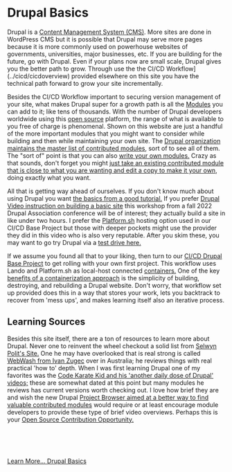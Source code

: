 
# Drupal Basics

Drupal is a [Content Management System (CMS)](../book/cms.md).  More sites are done in WordPress CMS but it is possible that Drupal may serve more pages because it is more commonly used on powerhouse websites of governments, universities, major businesses, etc.  If you are building for the future, go with Drupal.  Even if your plans now are small scale, Drupal gives you the better path to grow.  Through use the the CI/CD Workflow](../cicd/cicdoverview) provided elsewhere on this site you have the technical path forward to grow your site incrementally.

Besides the CI/CD Workflow important to securing version management of your site, what makes Drupal super for a growth path is all the [Modules](../modules/modulesoverview.md) you can add to it; like tens of thousands.  With the number of Drupal developers worldwide using this [open source](../book/opensource.md) platform, the range of what is available to you free of charge is phenomenal.   Shown on this website are just a handful of the more important modules that you might want to consider while building and then while maintaining your own site.  The [Drupal organization maintains the master list of contributed modules](https://drupal.org), sort of to see all of them.  The "sort of" point is that you can also [write your own modules.](https://github.com/PacktPublishing/Drupal-10-Module-Development-Fourth-Edition) Crazy as that sounds, don't forget you might [just take an existing contributed module that is close to what you are wanting and edit a copy to make it your own](https://www.youtube.com/watch?v=MXCK4XPF6E0), doing exactly what you want.

All that is getting way ahead of ourselves.  If you don't know much about using Drupal you want [the basics from a good tutorial.](https://supporthost.com/drupal-tutorial/) If you prefer [Drupal Video instruction on building a basic site](https://www.youtube.com/watch?v=8-LHnfQmnZ8) this workshop from a fall 2022 Drupal Association conference will be of interest; they actually build a site in like under two hours.  I prefer the [Platform.sh](http://platform.sh) hosting option used in our CI/CD Base Project but those with deeper pockets might use the provider they did in this video who is also very reputable.  After you skim these, you may want to go try Drupal via a [test drive here.](https://www.gitpod.io/docs/introduction/getting-started/quickstart/drupal)

If we assume you found all that to your liking, then turn to our [CI/CD Drupal Base Project](../book/drupalcicd.md) to get rolling with your own first project.  This workflow uses Lando and Platform.sh as local-host connected [containers.](https://code.visualstudio.com/docs/devcontainers/containers) One of the key [benefits of a containerization approach](https://www.mendix.com/blog/benefits-of-containerization/) is the simplicity of building, destroying, and rebuilding a Drupal website.  Don't worry, that workflow set up provided does this in a way that stores your work, lets you backtrack to recover from 'mess ups', and makes learning itself also an iterative process.

## Learning Sources

Besides this site itself, there are a ton of resources to learn more about Drupal.  Never one to reinvent the wheel checkout a solid list from [Selwyn Polit's Site.](https://selwynpolit.github.io/d9book/learn)  One he may have overlooked that is real strong is called [WebWash from Ivan Zugec](https://www.webwash.net/) over in Australia; he reviews things with real practical 'how to' depth.  When I was first learning Drupal one of my favorites was the [Code Karate Kid and his 'another daily dose of Drupal' videos;](https://www.youtube.com/@codekaratetutorials) these are somewhat dated at this point but many modules he reviews has current versions worth checking out.  I love how brief they are and wish the new Drupal [Project Browser aimed at a better way to find valuable contributed modules](https://www.drupal.org/project/project_browser) would require or at least encourage module developers to provide these type of brief video overviews.  Perhaps this is your [Open Source Contribution Opportunity.](../book/opensource.md)


<br>
<br>
<br>

[Learn More... Drupal Basics](chapters.md#drupal-basics)

